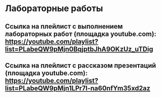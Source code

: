 # Лабораторные работы

## Ссылка на плейлист с выполнением лабораторных работ (площадка youtube.com): https://youtube.com/playlist?list=PLabeQW9pMjn0BqjptbJhA9OKzUz_uTDig

## Ссылка на плейлист с рассказом презентаций (площадка youtube.com): https://youtube.com/playlist?list=PLabeQW9pMjn1LPr7I-na60nfYm35xd2az
